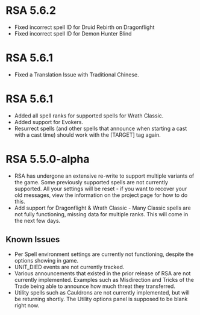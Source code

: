 
# RSA 5.6.2
* Fixed incorrect spell ID for Druid Rebirth on Dragonflight
* Fixed incorrect spell ID for Demon Hunter Blind
# RSA 5.6.1
* Fixed a Translation Issue with Traditional Chinese.

# RSA 5.6.1
* Added all spell ranks for supported spells for Wrath Classic.
* Added support for Evokers.
* Resurrect spells (and other spells that announce when starting a cast with a cast time) should work with the [TARGET] tag again.

# RSA 5.5.0-alpha
* RSA has undergone an extensive re-write to support multiple variants of the game. Some previously supported spells are not currently supported. All your settings will be reset - if you want to recover your old messages, view the information on the project page for how to do this.
* Add support for Dragonflight & Wrath Classic - Many Classic spells are not fully functioning, missing data for multiple ranks. This will come in the next few days.

## Known Issues
* Per Spell environment settings are currently not functioning, despite the options showing in game.
* UNIT_DIED events are not currently tracked.
* Various announcements that existed in the prior release of RSA are not currently implemented. Examples such as Misdirection and Tricks of the Trade being able to announce how much threat they transferred.
* Utility spells such as Cauldrons are not currently implemented, but will be returning shortly. The Utility options panel is supposed to be blank right now.